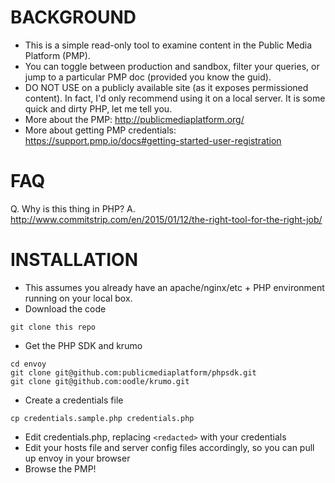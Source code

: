 BACKGROUND
==========
- This is a simple read-only tool to examine content in the Public Media Platform (PMP).
- You can toggle between production and sandbox, filter your queries, or jump to a particular PMP doc (provided you know the guid).
- DO NOT USE on a publicly available site (as it exposes permissioned content). In fact, I'd only recommend using it on a local server. It is some quick and dirty PHP, let me tell you.
- More about the PMP: http://publicmediaplatform.org/
- More about getting PMP credentials: https://support.pmp.io/docs#getting-started-user-registration

FAQ
===

Q. Why is this thing in PHP?
A. http://www.commitstrip.com/en/2015/01/12/the-right-tool-for-the-right-job/

INSTALLATION
============
- This assumes you already have an apache/nginx/etc + PHP environment running on your local box.
- Download the code

```
git clone this repo
```

- Get the PHP SDK and krumo

```
cd envoy
git clone git@github.com:publicmediaplatform/phpsdk.git
git clone git@github.com:oodle/krumo.git
```

- Create a credentials file

```
cp credentials.sample.php credentials.php
```

- Edit credentials.php, replacing `<redacted>` with your credentials
- Edit your hosts file and server config files accordingly, so you can pull up envoy in your browser
- Browse the PMP!


